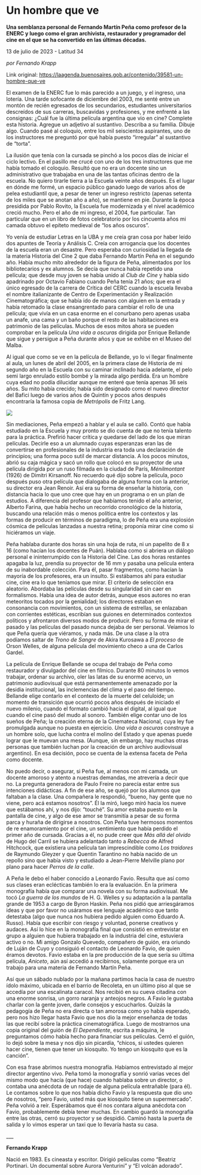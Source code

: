 # Un hombre que ve

**Una semblanza personal de Fernando Martín Peña como profesor de la ENERC y luego como el gran archivista, restaurador y programador del cine en el que se ha convertido en las últimas décadas.**

13 de julio de 2023 - Latitud 34

_por Fernando Krapp_

Link original: https://laagenda.buenosaires.gob.ar/contenido/39581-un-hombre-que-ve



El examen de la ENERC fue lo más parecido a un juego, y el ingreso, una lotería. Una tarde sofocante de diciembre del 2003, me senté entre un montón de recién egresados de los secundarios, estudiantes universitarios descreídos de sus carreras, buscavidas y profesiones, y me enfrenté a las consignas: ¿Cuál fue la última película argentina que vio en cine? Complete esta historia. Agregue un adjetivo al sustantivo. Describa a su familia. Dibuje algo. Cuando pasé al coloquio, entre los mil seiscientos aspirantes, uno de los instructores me preguntó por qué había puesto “irregular” al sustantivo de “torta”.




La ilusión que tenía con la cursada se pinchó a los pocos días de iniciar el ciclo lectivo. En el pasillo me crucé con uno de los tres instructores que me había tomado el coloquio. Resultó que no era un docente sino un administrativo que trabajaba en una de las tantas oficinas dentro de la escuela. No quiero tirarle tierra a la Escuela veinte años después. Es el lugar en dónde me formé, un espacio público ganado luego de varios años de pelea estudiantil que, a pesar de tener un ingreso restricto (apenas setenta de los miles que se anotan año a año), se mantiene en pie. Durante la época presidida por Pablo Rovito, la Escuela fue modernizada y el nivel académico creció mucho. Pero el año de mi ingreso, el 2004, fue particular. Tan particular que en un libro de fotos celebratorio por los cincuenta años mi camada obtuvo el epíteto medieval de “los años oscuros”.




Yo venía de estudiar Letras en la UBA y me creía gran cosa por haber leído dos apuntes de Teoría y Análisis C. Creía con arrogancia que los docentes de la escuela eran un desastre. Pero esperaba con curiosidad la llegada de la materia Historia del Cine 2 que daba Fernando Martín Peña en el segundo año. Había mucho mito alrededor de la figura de Peña, alimentados por los bibliotecarios y ex alumnos. Se decía que nunca había repetido una película; que desde muy joven se había unido al *Club de Cine* y había sido apadrinado por Octavio Fabiano cuando Peña tenía 21 años; que era el único egresado de la carrera de Crítica del CERC cuando la escuela llevaba el nombre italianizante de Centro de Experimentación y Realización Cinematográfica; que se había ido de manos con alguien en la entrada y había retomado la clase ensangrentado para cambiar el rollo de una película; que vivía en un casa enorme en el conurbano pero apenas usaba un anafe, una cama y un baño porque el resto de las habitaciones era patrimonio de las películas. Muchos de esos mitos ahora se pueden comprobar en la película *Una vida a oscuras* dirigida por Enrique Bellande que sigue y persigue a Peña durante años y que se exhibe en el Museo del Malba.




Al igual que como se ve en la película de Bellande, yo lo vi llegar finalmente al aula, un lunes de abril del 2005, en la primera clase de Historia de mi segundo año en la Escuela con su caminar inclinado hacia adelante, el pelo semi largo enrulado estilo bombé y la mirada algo perdida. Era un hombre cuya edad no podía dilucidar aunque me enteré que tenía apenas 36 seis años. Su mito había crecido; había sido designado como el nuevo director del Bafici luego de varios años de Quintín y pocos años después encontraría la famosa copia de *Metrópolis* de Fritz Lang.




![](https://cdn.feater.me/files/images/2050647/4d5c52c7-8e65-499f-b6ea-f34798c09e23.jpg)




Sin mediaciones, Peña empezó a hablar y el aula se calló. Contó que había estudiado en la Escuela y muy pronto se dio cuenta de que no tenía talento para la práctica. Prefirió hacer crítica y quedarse del lado de los que miran películas. Decirle eso a un alumnado cuyas esperanzas eran las de convertirse en profesionales de la industria era toda una declaración de principios; una forma poco sutil de marcar distancia. A los pocos minutos, abrió su caja mágica y sacó un rollo que colocó en su proyector de una película dirigida por un ruso filmada en la ciudad de París, *Ménilmontant* (1926) de Dimitri Kirsanoff. No recuerdo qué dijo sobre la película, poco después puso otra película que dialogaba de alguna forma con la anterior, su director era Jean Renoir. Así era su forma de enseñar la historia, con distancia hacia lo que uno cree que hay en un programa o en un plan de estudios. A diferencia del profesor que habíamos tenido el año anterior, Alberto Farina, que había hecho un recorrido cronológico de la historia, buscando una relación más o menos política entre los contextos y las formas de producir en términos de paradigma, lo de Peña era una explosión cósmica de películas lanzadas a nuestra retina; proponía mirar cine como si hiciéramos un viaje.




Peña hablaba durante dos horas sin una hoja de ruta, ni un papelito de 8 x 16 (como hacían los docentes de Puán). Hablaba como si abriera un diálogo personal e ininterrumpido con la Historia del Cine. Las dos horas restantes apagaba la luz, prendía su proyector de 16 mm y pasaba una película entera de su inabordable colección. Para él, pasar fragmentos, como hacían la mayoría de los profesores, era un insulto. Si estábamos ahí para estudiar cine, cine era lo que teníamos que mirar. El criterio de selección era aleatorio. Abordaba las películas desde su singularidad sin caer en formalismos. Había una idea de autor detrás, aunque esos autores no eran meteoritos tocados por la genialidad; los directores estaban en consonancia con movimientos, con un sistema de estrellas, se enlazaban con corrientes estéticas, escribían sus guiones en determinados contextos políticos y afrontaron diversos modos de producir. Pero su forma de mirar el pasado y las películas del pasado nunca dejaba de ser personal. Veíamos lo que Peña quería que viéramos, y nada más. De una clase a la otra podíamos saltar de *Trono de Sangre* de Akira Kurosawa a *El proceso* de Orson Welles, de alguna película del movimiento checo a una de Carlos Gardel.




La película de Enrique Bellande se ocupa del trabajo de Peña como restaurador y divulgador del cine en fílmico. Durante 80 minutos lo vemos trabajar, ordenar su archivo, oler las latas de su enorme acervo, un patrimonio audiovisual que está permanentemente amenazado por la desidia institucional, las inclemencias del clima y el paso del tiempo. Bellande elige contarlo en el contexto de la muerte del celuloide; un momento de transición que ocurrió pocos años después de iniciado el nuevo milenio, cuando el formato cambió hacia el digital, al igual que cuando el cine pasó del mudo al sonoro. También elige contar uno de los sueños de Peña; la creación eterna de la Cinemateca Nacional, cuya ley fue promulgada aunque no puesta en ejercicio. *Una vida a oscuras* construye a un hombre solo, que lucha contra el molino del Estado y que apenas puede lograr que le muevan una mesa. (Aunque, sin embargo, hay muchas otras personas que también luchan por la creación de un archivo audiovisual argentino). En esa decisión, poco se cuenta de la extensa faceta de Peña como docente.




No puedo decir, o asegurar, si Peña fue, al menos con mi camada, un docente amoroso y atento a nuestras demandas, me atrevería a decir que no. La pregunta generadora de Paulo Freire no parecía estar entre sus intenciones didácticas. A fin de ese año, se quejó por los alumnos que faltaban a la clase. Una compañera le respondió, “bueno, hay gente que no viene, pero acá estamos nosotros”. Él la miró, luego miró hacia los nueve que estábamos ahí, y nos dijo: “touché”. Su amor estaba puesto en la pantalla de cine, y algo de ese amor se transmitía a pesar de su forma parca y huraña de dirigirse a nosotros. Con Peña tuve hermosos momentos de re enamoramiento por el cine, un sentimiento que había perdido el primer año de cursada. Gracias a él, no pude creer que *Más allá del olvido* de Hugo del Carril se hubiera adelantado tanto a *Rebecca* de Alfred Hitchcock, que existiera una película tan imprescindible como *Los traidores* de Raymundo Gleyzer y que Quentin Tarantino no había nacido de un repollo sino que había visto y estudiado a Jean-Pierre Melville plano por plano para hacer *Perros de la calle*.




A Peña le debo el haber conocido a Leonardo Favio. Resulta que así como sus clases eran eclécticas también lo era la evaluación. En la primera monografía había que comparar una novela con su forma audiovisual. Me tocó *La guerra de los mundos* de H. G. Welles y su adaptación a la pantalla grande de 1953 a cargo de Byron Haskin. Peña nos pidió que arriesgáramos ideas y que por favor no usáramos ese lenguaje académico que tanto detestaba (algo que nunca nos hubiera pedido alguien como Eduardo A. Russo). Había que escribir con riesgo y voluntad, ponerse creativos y audaces. Así lo hice en la monografía final que consistió en entrevistar en grupo a alguien que hubiera trabajado en la industria del cine, estuviera activo o no. Mi amigo Gonzalo Quevedo, compañero de guión, era oriundo de Luján de Cuyo y consiguió el contacto de Leonardo Favio, de quien éramos devotos. Favio estaba en la pre producción de la que sería su última película, *Aniceto*, aún así accedió a recibirnos, solamente porque era un trabajo para una materia de Fernando Martín Peña.




Así que un sábado nublado por la mañana partimos hacia la casa de nuestro ídolo máximo, ubicada en el barrio de Recoleta, en un último piso al que se accedía por una escalinata caracol. Nos recibió en su cueva citadina con una enorme sonrisa, un gorro naranja y anteojos negros. A Favio le gustaba charlar con la gente joven, darle consejos y escucharlos. Quizás la pedagogía de Peña no era directa o tan amorosa como yo había esperado, pero nos hizo llegar hasta Favio que nos dio la mejor enseñanza de todas las que recibí sobre la práctica cinematográfica. Luego de mostrarnos una copia original del guión de *El Dependiente*, escrita a máquina, le preguntamos cómo había hecho para financiar sus películas. Cerró el guión, lo dejó sobre la mesa y nos dijo sin picardía, “chicos, si ustedes quieren hacer cine, tienen que tener un kiosquito. Yo tengo un kiosquito que es la canción”.




Con esa frase abrimos nuestra monografía. Habíamos entrevistado al mejor director argentino vivo. Peña tomó la monografía y sonrió varias veces del mismo modo que hacía (que hace) cuando hablaba sobre un director, o contaba una anécdota de un rodaje de alguna película entrañable (para él). Le contamos sobre lo que nos había dicho Favio y la respuesta que dio uno de nosotros, “pero Favio, usted más que kiosquito tiene un supermercado”. Peña volvió a reír. Esperábamos que él nos contara alguna anécdota con Favio, probablemente debía tener muchas. En cambio guardó la monografía entre las otras, cerró su proyector y se despidió. Caminó hasta la puerta de salida y lo vimos esperar un taxi que lo llevaría hasta su casa.




\_\_\_




**Fernando Krapp**




Nació en 1983. Es cineasta y escritor. Dirigió películas como “Beatriz Portinari. Un documental sobre Aurora Venturini” y “El volcán adorado”.



